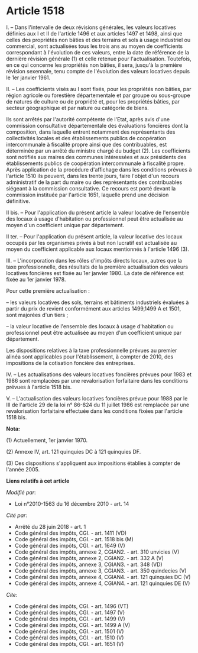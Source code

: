 # Article 1518

I. – Dans l'intervalle de deux révisions générales, les valeurs locatives définies aux I et II de l'article 1496 et aux
articles 1497 et 1498, ainsi que celles des propriétés non bâties et des terrains et sols à usage industriel ou commercial,
sont actualisées tous les trois ans au moyen de coefficients correspondant à l'évolution de ces valeurs, entre la date de
référence de la dernière révision générale (1) et celle retenue pour l'actualisation. Toutefois, en ce qui concerne les
propriétés non bâties, il sera, jusqu'à la première révision sexennale, tenu compte de l'évolution des valeurs locatives
depuis le 1er janvier 1961. 

II. – Les coefficients visés au I sont fixés, pour les propriétés non bâties, par région agricole ou forestière
départementale et par groupe ou sous-groupe de natures de culture ou de propriété et, pour les propriétés bâties, par secteur
géographique et par nature ou catégorie de biens. 

Ils sont arrêtés par l'autorité compétente de l'Etat, après avis d'une commission consultative départementale des évaluations
foncières dont la composition, dans laquelle entrent notamment des représentants des collectivités locales et des
établissements publics de coopération intercommunale à fiscalité propre ainsi que des contribuables, est déterminée par un
arrêté du ministre chargé du budget (2). Les coefficients sont notifiés aux maires des communes intéressées et aux présidents
des établissements publics de coopération intercommunale à fiscalité propre. Après application de la procédure d'affichage
dans les conditions prévues à l'article 1510 ils peuvent, dans les trente jours, faire l'objet d'un recours administratif de
la part du maire ou des représentants des contribuables siégeant à la commission consultative. Ce recours est porté devant la
commission instituée par l'article 1651, laquelle prend une décision définitive. 

II bis. – Pour l'application du présent article la valeur locative de l'ensemble des locaux à usage d'habitation ou
professionnel peut être actualisée au moyen d'un coefficient unique par département. 

II ter. – Pour l'application du présent article, la valeur locative des locaux occupés par les organismes privés à but non
lucratif est actualisée au moyen du coefficient applicable aux locaux mentionnés à l'article 1496 (3). 

III. – L'incorporation dans les rôles d'impôts directs locaux, autres que la taxe professionnelle, des résultats de la
première actualisation des valeurs locatives foncières est fixée au 1er janvier 1980. La date de référence est fixée au 1er
janvier 1978. 

Pour cette première actualisation : 

– les valeurs locatives des sols, terrains et bâtiments industriels évaluées à partir du prix de revient conformément aux
articles 1499,1499 A et 1501, sont majorées d'un tiers ; 

– la valeur locative de l'ensemble des locaux à usage d'habitation ou professionnel peut être actualisée au moyen d'un
coefficient unique par département. 

Les dispositions relatives à la taxe professionnelle prévues au premier alinéa sont applicables pour l'établissement, à
compter de 2010, des impositions de la cotisation foncière des entreprises. 

IV. – Les actualisations des valeurs locatives foncières prévues pour 1983 et 1986 sont remplacées par une revalorisation
forfaitaire dans les conditions prévues à l'article 1518 bis. 

V. – L'actualisation des valeurs locatives foncières prévue pour 1988 par le III de l'article 29 de la loi n° 86-824 du 11
juillet 1986 est remplacée par une revalorisation forfaitaire effectuée dans les conditions fixées par l'article 1518 bis.

**Nota:**

(1) Actuellement, 1er janvier 1970.

(2) Annexe IV, art. 121 quinquies DC à 121 quinquies DF.

(3) Ces dispositions s'appliquent aux impositions établies à compter de l'année 2005.

**Liens relatifs à cet article**

_Modifié par_:

  - Loi n°2010-1563 du 16 décembre 2010 - art. 14

_Cité par_:

  - Arrêté du 28 juin 2018 - art. 1
  - Code général des impôts, CGI. - art. 1411 (VD)
  - Code général des impôts, CGI. - art. 1518 bis (M)
  - Code général des impôts, CGI. - art. 1649 (V)
  - Code général des impôts, annexe 2, CGIAN2. - art. 310 unvicies (V)
  - Code général des impôts, annexe 2, CGIAN2. - art. 332 A (V)
  - Code général des impôts, annexe 3, CGIAN3. - art. 348 (VD)
  - Code général des impôts, annexe 3, CGIAN3. - art. 350 quindecies (V)
  - Code général des impôts, annexe 4, CGIAN4. - art. 121 quinquies DC (V)
  - Code général des impôts, annexe 4, CGIAN4. - art. 121 quinquies DE (V)

_Cite_:

  - Code général des impôts, CGI. - art. 1496 (VT)
  - Code général des impôts, CGI. - art. 1497 (V)
  - Code général des impôts, CGI. - art. 1499 (V)
  - Code général des impôts, CGI. - art. 1499 A (V)
  - Code général des impôts, CGI. - art. 1501 (V)
  - Code général des impôts, CGI. - art. 1510 (V)
  - Code général des impôts, CGI. - art. 1651 (V)
